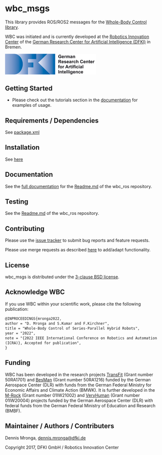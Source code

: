 # wbc_msgs 

This library provides ROS/ROS2 messages for the [Whole-Body Control library](https://github.com/ARC-OPT/wbc).

WBC was initiated and is currently developed at the [Robotics Innovation Center](http://robotik.dfki-bremen.de/en/startpage.html) of the [German Research Center for Artificial Intelligence (DFKI)](http://www.dfki.de) in Bremen.

<img src="doc/images/DFKI_Logo_e_schrift.jpg" alt="drawing" width="300"/>

## Getting Started

* Please check out the tutorials section in the [documentation](https://arc-opt.github.io/Documentation/) for examples of usage.

## Requirements / Dependencies

See [package.xml](https://github.com/ARC-OPT/wbc_msgs/blob/main/package.xml)

## Installation

See [here](https://github.com/ARC-OPT/wbc_msgs/blob/main/README.md)

## Documentation

See the [full documentation](https://arc-opt.github.io/Documentation/) for the [Readme.md](https://github.com/ARC-OPT/wbc_ros/blob/main/README.md) of the wbc_ros repository. 

## Testing

See the [Readme.md](https://github.com/ARC-OPT/wbc_ros/blob/main/README.md) of the wbc_ros repository. 

## Contributing

Please use the [issue tracker](https://github.com/ARC-OPT/wbc_msgs/issues) to submit bug reports and feature requests.

Please use merge requests as described [here](https://github.com/ARC-OPT/wbc_msgs/blob/main/CONTRIBUTING.md) to add/adapt functionality.

## License

wbc_msgs is distributed under the [3-clause BSD license](https://opensource.org/licenses/BSD-3-Clause).

## Acknowledge WBC

If you use WBC within your scientific work, please cite the following publication:

```
@INPROCEEDINGS{mronga2022,
author = "D. Mronga and S.Kumar and F.Kirchner",
title = "Whole-Body Control of Series-Parallel Hybrid Robots",
year = "2022",
note = "{2022 IEEE International Conference on Robotics and Automation (ICRA)}, Accepted for publication",
}
```

## Funding

WBC has been developed in the research projects [TransFit](https://robotik.dfki-bremen.de/en/research/projects/transfit/) (Grant number 50RA1701) and [BesMan](https://robotik.dfki-bremen.de/en/research/projects/besman.html) (Grant number 50RA1216) funded by the German Aerospace Center (DLR) with funds from the German Federal Ministry for Economic Affairs and Climate Action (BMWK). It is further developed in the [M-Rock](https://robotik.dfki-bremen.de/en/research/projects/m-rock/) (Grant number 01IW21002) and [VeryHuman](https://robotik.dfki-bremen.de/en/research/projects/veryhuman/) (Grant number  01IW20004) projects funded by the German Aerospace Center (DLR) with federal funds from the German Federal Ministry of Education and Research (BMBF).

## Maintainer / Authors / Contributers

Dennis Mronga, dennis.mronga@dfki.de

Copyright 2017, DFKI GmbH / Robotics Innovation Center
